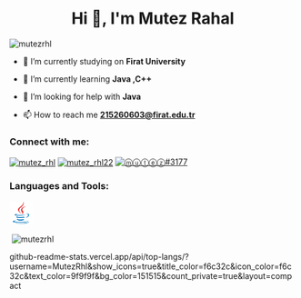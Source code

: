<h1 align="center">Hi 👋, I'm Mutez Rahal</h1>
<p align="left"> <img src="https://komarev.com/ghpvc/?username=mutezrhl&label=Profile%20views&color=0e75b6&style=flat" alt="mutezrhl" /> </p>

- 🔭 I’m currently studying on **Firat University**

- 🌱 I’m currently learning **Java ,C++**

- 🤝 I’m looking for help with **Java**

- 📫 How to reach me **215260603@firat.edu.tr**

<h3 align="left">Connect with me:</h3>
<p align="left">
<a href="https://twitter.com/mutez_rhl" target="blank"><img align="center" src="https://raw.githubusercontent.com/rahuldkjain/github-profile-readme-generator/master/src/images/icons/Social/twitter.svg" alt="mutez_rhl" height="30" width="40" /></a>
<a href="https://instagram.com/mutez_rhl22" target="blank"><img align="center" src="https://raw.githubusercontent.com/rahuldkjain/github-profile-readme-generator/master/src/images/icons/Social/instagram.svg" alt="mutez_rhl22" height="30" width="40" /></a>
<a href="https://discord.gg/ⓜⓤⓣⓔⓩ#3177" target="blank"><img align="center" src="https://raw.githubusercontent.com/rahuldkjain/github-profile-readme-generator/master/src/images/icons/Social/discord.svg" alt="ⓜⓤⓣⓔⓩ#3177" height="30" width="40" /></a>
</p>

<h3 align="left">Languages and Tools:</h3>
<p align="left"> <a href="https://www.java.com" target="_blank" rel="noreferrer"> <img src="https://raw.githubusercontent.com/devicons/devicon/master/icons/java/java-original.svg" alt="java" width="40" height="40"/> </a> </p>

<p>&nbsp;<img align="center" src="https://github-readme-stats.vercel.app/api?username=mutezrhl&show_icons=true&locale=en" alt="mutezrhl" /></p>
github-readme-stats.vercel.app/api/top-langs/?username=MutezRhl&show_icons=true&title_color=f6c32c&icon_color=f6c32c&text_color=9f9f9f&bg_color=151515&count_private=true&layout=compact
